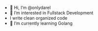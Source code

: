 - 👋 Hi, I’m @onlydarel
- 👀 I’m interested in Fullstack Development
- I write clean organized code
- 🌱 I’m currently learning Golang

<!---
onlydarel/onlydarel is a ✨ special ✨ repository because its `README.md` (this file) appears on your GitHub profile.
You can click the Preview link to take a look at your changes.
--->
